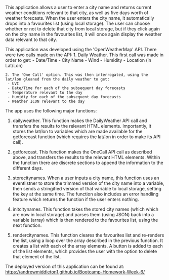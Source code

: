 This application allows a user to enter a city name and returns current weather conditions relevant to that city, as well as five days worth of weather forecasts. When the user enters the city name, it automatically drops into a favourites list (using local storage). The user can choose whether or not to delete that city from local storage, but if they click again on the city name in the favourites list, it will once again display the weather data relevant to that city. 

This application was developed using the 'OpenWeatherMap' API. There were two calls made on the API:
    1. Daily Weather. This first call was made in order to get:
     - Date/Time
     - City Name
     - Wind
     - Humidity
     - Location (in Lat/Lon)

    2. The 'One Call' option. This was then interrogated, using the lat/lon gleaned from the daily weather to get:
     - UVI
     - Date/Time for each of the subsequent day forecasts
     - Temperature relevant to the day
     - Humidty for each of the subsequent day forecasts
     - Weather ICON relevant to the day

The app uses the following major functions:

1. dailyweather. This function makes the DailyWeather API call and transfers the results to the relevant HTML elements. Importantly, it stores the lat/lon to variables which are made available for the getforecast function (which requires the lat/lon in order to make its API call).

2. getforecast. This function makes the OneCall API call as described above, and transfers the results to the relevant HTML elements. Within the function there are discrete sections to append the information to the different days. 

3. storecitynames. When a user inputs a city name, this function uses an eventlistner to store the trimmed version of the city name into a variable, then sends a stringified version of that variable to local storage, setting the key at the same time. The function also includes an error handling feature which returns the function if the user enters nothing. 

4. initcitynames. This function takes the stored city names (which which are now in local storage) and parses them (using JSON) back into a variable (array) which is then rendered to the favourites list, using the next function.

5. rendercitynames. This function cleares the favourites list and re-renders the list, using a loop over the array described in the previous function. It creates a list with each of the array elements. A button is added to each of the list elements, which provides the user with the option to delete that element of the list.

The deployed version of this application can be found at:  https://andrewmiddleton1.github.io/Bootcamp-Homework-Week-6/
